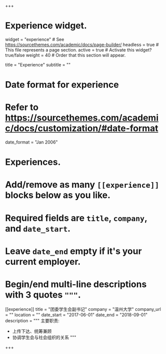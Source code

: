 +++
# Experience widget.
widget = "experience"  # See https://sourcethemes.com/academic/docs/page-builder/
headless = true  # This file represents a page section.
active = true  # Activate this widget? true/false
weight = 40  # Order that this section will appear.

title = "Experience"
subtitle = ""

# Date format for experience
#   Refer to https://sourcethemes.com/academic/docs/customization/#date-format
date_format = "Jan 2006"

# Experiences.
#   Add/remove as many `[[experience]]` blocks below as you like.
#   Required fields are `title`, `company`, and `date_start`.
#   Leave `date_end` empty if it's your current employer.
#   Begin/end multi-line descriptions with 3 quotes `"""`.
[[experience]]
  title = "团委学生会副书记"
  company = "温州大学"
  company_url = ""
  location = ""
  date_start = "2017-06-01"
  date_end = "2018-09-01"
  description = """
  主要职责:

  * 上传下达、统筹兼顾
  * 协调学生会与社会组织的关系
    """

+++
